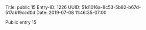 Title: public 15
Entry-ID: 1226
UUID: 51d1016a-8c53-5b82-b67d-517ab19ccd0d
Date: 2019-07-08 11:46:35-07:00

Public entry 15
